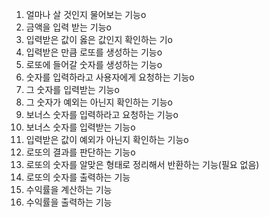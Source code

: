 1. 얼마나 살 것인지 물어보는 기능o
2. 금액을 입력 받는 기능o
3. 입력받은 값이 옳은 값인지 확인하는 기o
4. 입력받은 만큼 로또를 생성하는 기능o
5. 로또에 들어갈 숫자를 생성하는 기능o
6. 숫자를 입력하라고 사용자에게 요청하는 기능o
7. 그 숫자를 입력받는 기능o
8. 그 숫자가 예외는 아닌지 확인하는 기능o
9. 보너스 숫자를 입력하라고 요청하는 기능o
10. 보너스 숫자를 입력받는 기능o
11. 입력받은 값이 예외가 아닌지 확인하는 기능o
12. 로또의 결과를 판단하는 기능o
13. 로또의 숫자를 알맞은 형태로 정리해서 반환하는 기능(필요 없음)
14. 로또의 숫자를 출력하는 기능
15. 수익률을 계산하는 기능
16. 수익률을 출력하는 기능